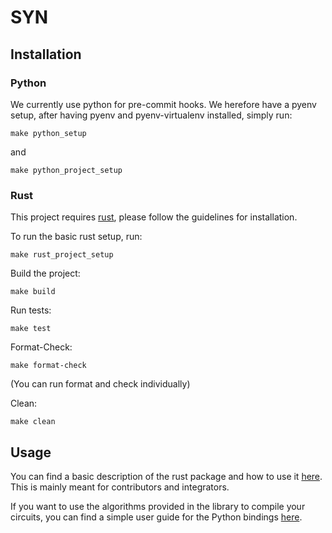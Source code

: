 # SYN



## Installation

### Python

We currently use python for pre-commit hooks. We herefore have a pyenv setup, after having pyenv and pyenv-virtualenv installed, simply run:

```
make python_setup
```

and

```
make python_project_setup
```

### Rust

This project requires [rust](), please follow the guidelines for installation.

To run the basic rust setup, run:

```
make rust_project_setup
```

Build the project:

```
make build
```

Run tests:

```
make test
```

Format-Check:

```
make format-check
```

(You can run format and check individually)

Clean:

```
make clean
```

## Usage
You can find a basic description of the rust package and how to use it [here](examples/Rust%20library%20overview.ipynb). This is mainly meant for contributors and integrators.

If you want to use the algorithms provided in the library to compile your circuits, you can find a simple user guide for the Python bindings [here](examples/Basic%20python%20usage.ipynb).